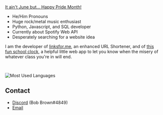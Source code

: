<a href="https://sogiai.com" target="_blank">It ain't June but... Happy Pride Month!</a>

- He/Him Pronouns
- Huge rock/metal music enthusiast
- Python, Javascript, and SQL developer
- Currently about Spotify Web API
- Desperately searching for a website idea

I am the developer of <a href="https://linksfor.me" target="_blank">linksfor.me</a>, an enhanced URL Shortener, and of <a href="https://whenislun.ch" target="_blank">this fun school clock</a>, a helpful little web app to let you know when the misery of whatever class you're in will end.

<br>

![Most Used Languages](https://github-readme-stats.vercel.app/api/top-langs?username=BobBrown1&layout=compact&custom_title=My%20Top%20Languages)

## Contact

- [Discord](https://discordapp.com/users/893939197537288265) (Bob Brown#4849)
- [Email](mailto:bob.brown.the.dev@gmail.com)

<!--
**BobBrown1/BobBrown1** is a ✨ _special_ ✨ repository because its `README.md` (this file) appears on your GitHub profile.

Here are some ideas to get you started:

- 🔭 I’m currently working on ...
- 🌱 I’m currently learning ...
- 👯 I’m looking to collaborate on ...
- 🤔 I’m looking for help with ...
- 💬 Ask me about ...
- 📫 How to reach me: ...
- 😄 Pronouns: ...
- ⚡ Fun fact: ...
-->
